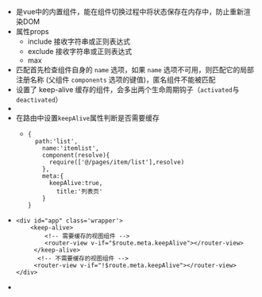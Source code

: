 - 是vue中的内置组件，能在组件切换过程中将状态保存在内存中，防止重新渲染DOM
- 属性props
	- include 接收字符串或正则表达式
	- exclude 接收字符串或正则表达式
	- max
- 匹配首先检查组件自身的 `name` 选项，如果 `name` 选项不可用，则匹配它的局部注册名称 (父组件 `components` 选项的键值)，匿名组件不能被匹配
- 设置了 keep-alive 缓存的组件，会多出两个生命周期钩子（`activated`与`deactivated`）
-
- 在路由中设置`keepAlive`属性判断是否需要缓存
	- ```
	  {
	  	path:'list',
	      name:'itemlist',
	      component(resolve){
	      	require(['@/pages/item/list'],resolve)
	      },
	      meta:{
	      	keepAlive:true,
	          title:'列表页'
	      }
	  }
	  ```
- ```
  <div id="app" class='wrapper'>
      <keep-alive>
          <!-- 需要缓存的视图组件 --> 
          <router-view v-if="$route.meta.keepAlive"></router-view>
       </keep-alive>
        <!-- 不需要缓存的视图组件 -->
       <router-view v-if="!$route.meta.keepAlive"></router-view>
  </div>
  ```
-
